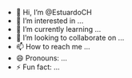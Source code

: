 - 👋 Hi, I’m @EstuardoCH
- 👀 I’m interested in ...
- 🌱 I’m currently learning ...
- 💞️ I’m looking to collaborate on ...
- 📫 How to reach me ...
- 😄 Pronouns: ...
- ⚡ Fun fact: ...

<!---
EstuardoCH/EstuardoCH is a ✨ special ✨ repository because its `README.md` (this file) appears on your GitHub profile.
You can click the Preview link to take a look at your changes.
--->
